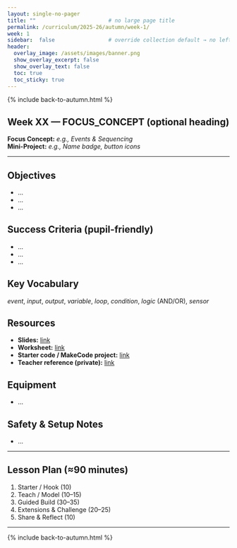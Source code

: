 ```yaml
---
layout: single-no-pager
title: ""                       # no large page title
permalink: /curriculum/2025-26/autumn/week-1/
week: 1
sidebar:  false                 # override collection default → no left menu
header:
  overlay_image: /assets/images/banner.png
  show_overlay_excerpt: false
  show_overlay_text: false
  toc: true
  toc_sticky: true
---
```


{% include back-to-autumn.html %}

## Week XX — FOCUS_CONCEPT (optional heading)

**Focus Concept:** _e.g., Events & Sequencing_  
**Mini-Project:** _e.g., Name badge, button icons_

---

## Objectives
- …
- …
- …

## Success Criteria (pupil-friendly)
- …
- …
- …

## Key Vocabulary
_event_, _input_, _output_, _variable_, _loop_, _condition_, _logic_ (AND/OR), _sensor_

## Resources
- **Slides:** [link](#)  
- **Worksheet:** [link](#)  
- **Starter code / MakeCode project:** [link](#)  
- **Teacher reference (private):** [link](#)  

## Equipment
- …

## Safety & Setup Notes
- …

---

## Lesson Plan (≈90 minutes)
1) Starter / Hook (10)  
2) Teach / Model (10–15)  
3) Guided Build (30–35)  
4) Extensions & Challenge (20–25)  
5) Share & Reflect (10)

---

{% include back-to-autumn.html %}
